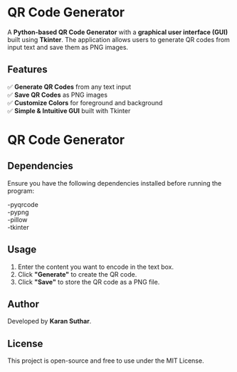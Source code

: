 # QR Code Generator  

A **Python-based QR Code Generator** with a **graphical user interface (GUI)** built using **Tkinter**. The application allows users to generate QR codes from input text and save them as PNG images.  

## Features  
✅ **Generate QR Codes** from any text input  
✅ **Save QR Codes** as PNG images  
✅ **Customize Colors** for foreground and background  
✅ **Simple & Intuitive GUI** built with Tkinter  
# QR Code Generator




## Dependencies
Ensure you have the following dependencies installed before running the program:


-pyqrcode  
-pypng  
-pillow  
-tkinter   



## Usage
1. Enter the content you want to encode in the text box.
2. Click **"Generate"** to create the QR code.
3. Click **"Save"** to store the QR code as a PNG file.


## Author
Developed by **Karan Suthar**.

## License
This project is open-source and free to use under the MIT License.


